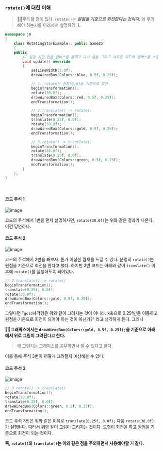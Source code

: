 ### `rotate()`에 대한 이해

> 🎈🎈주의할 점이 있다. `rotate()`는 ***원점을 기준으로 회전한다는 것이다.*** 왜 주의해야 하는지를 아래에서 설명하겠다.

```cpp
namespace jm
{
	class RotatingStarExample : public Game2D
	{
	public:
		// 일정 시간 만큼 캔버스를 돌리고 다시 별을 그리고 새로운 각도의 캔버스를 소환하고 다시 별을 그리는 원리 아닐까?
		void update() override
		{
			setLineWidth(3.0f);
			drawWiredBox(Colors::blue, 0.5f, 0.25f);

			// 1. rotate는 원점(0,0)을 기준으로 회전
			beginTransformation();
			rotate(30.0f);
			drawWiredBox(Colors::red, 0.5f, 0.25f);
			endTransformation();

			// 2.translate() -> rotate()
			beginTransformation();
			translate(0.25f, 0.0f);
			rotate(30.0f);
			drawWiredBox(Colors::gold, 0.5f, 0.25f);
			endTransformation();

			// 3.rotate() -> translate()
			beginTransformation();
			rotate(30.0f);
			translate(0.25f, 0.0f);
			drawWiredBox(Colors::green, 0.5f, 0.25f);
			endTransformation();
		}
	};
}
```
<br>

#### 코드 주석 1
![image](https://github.com/SunFlower2819/Today-I-learned/assets/130738283/eb16dd16-0bba-4436-906b-0fae8218f753)

코드의 주석에서 1번을 먼저 설명하자면, `rotate(30.0f)`는 위와 같은 결과가 나온다. 이건 당연하다.

#### 코드 주석 2
![image](https://github.com/SunFlower2819/Today-I-learned/assets/130738283/bd45fca8-472d-4c13-ad2c-a9989dff965e)

코드의 주석에서 2번을 봐보자. 뭔가 이상한 낌새를 느낄 수 있다. 분명히 `rotate()`는 원점을 기준으로 회전을 한다고 했다.
하지만 2번 코드는 아래와 같이 `translate()` 이후에 `rotate()`를 실행하도록 되어있다.
```cpp
// 2.translate() -> rotate()
beginTransformation();
translate(0.25f, 0.0f);
rotate(30.0f);
drawWiredBox(Colors::gold, 0.5f, 0.25f);
endTransformation();
```
그렇다면 "`gold`사각형은 위와 같이 그려지는 것이 아니라. x축으로 0.25f만큼 이동하고 원점을 기준으로 회전이 되어야 하는 것이 아닌가?"
라고 생각하게 된다. 그러나 

**🎈🎈그래픽스에서는 `drawWiredBox(Colors::gold, 0.5f, 0.25f);`을 기준으로 아래에서 위로 그림이 그려진다고 한다.**
> 왜 그런지는 그래픽스를 공부하면서 알 수 있다고 한다.

이를 통해 주석 3번이 어떻게 그려질지 예상해볼 수 있다.

#### 코드 주석 3
![image](https://github.com/SunFlower2819/Today-I-learned/assets/130738283/4402095c-4f1c-4c7d-9d6e-66df6beaa70d)

```cpp
// 3.rotate() -> translate()
beginTransformation();
rotate(30.0f);
translate(0.25f, 0.0f);
drawWiredBox(Colors::green, 0.5f, 0.25f);
endTransformation();
```
코드 주석 3번은 위와 같은 이유로 `translate(0.25f, 0.0f);` 다음 `rotate(30.0f);`가 실행된다. 따라서 위와 같이 그림이 그려지는 것이다.
도형이 회전을 하고 원점을 기준으로 회전이 되는 것이다.

**즉, `rotate()`와 `translate()`는 이와 같은 점을 주의하면서 사용해야할 거 같다.**

